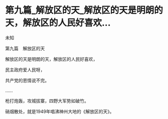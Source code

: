 # 第九篇_解放区的天_解放区的天是明朗的天，解放区的人民好喜欢...

未知

第九篇　解放区的天

解放区的天是明朗的天，解放区的人民好喜欢，

民主政府爱人民呀，

共产党的恩情说不完。

……

枪打炮轰，攻城拔寨，四野大军势如破竹。

硝烟散处，就是1949年唱沸神州大地的《解放区的天》。